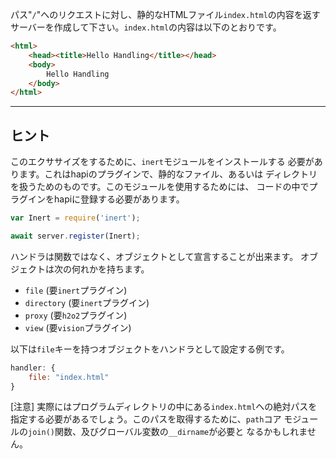 パス"`/`"へのリクエストに対し、静的なHTMLファイル`index.html`の内容を返す
サーバーを作成して下さい。`index.html`の内容は以下のとおりです。

```html
<html>
    <head><title>Hello Handling</title></head>
    <body>
        Hello Handling
    </body>
</html>
```

-----------------------------------------------------------------
## ヒント

このエクササイズをするために、`inert`モジュールをインストールする
必要があります。これはhapiのプラグインで、静的なファイル、あるいは
ディレクトリを扱うためのものです。このモジュールを使用するためには、
コードの中でプラグインをhapiに登録する必要があります。

```js
var Inert = require('inert');

await server.register(Inert);
```

ハンドラは関数ではなく、オブジェクトとして宣言することが出来ます。
オブジェクトは次の何れかを持ちます。

* `file` (要`inert`プラグイン)
* `directory` (要`inert`プラグイン)
* `proxy` (要`h2o2`プラグイン)
* `view` (要`vision`プラグイン)

以下は`file`キーを持つオブジェクトをハンドラとして設定する例です。

```js
handler: {
    file: "index.html"
}
```

[注意]
実際にはプログラムディレクトリの中にある`index.html`への絶対パスを
指定する必要があるでしょう。このパスを取得するために、`path`コア
モジュールの`join()`関数、及びグローバル変数の`__dirname`が必要と
なるかもしれません。
